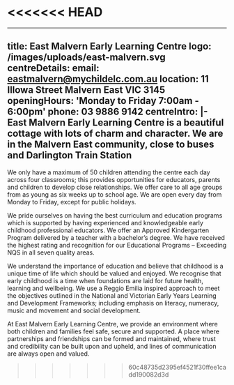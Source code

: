 <<<<<<< HEAD
=======
---
title: East Malvern Early Learning Centre
logo: /images/uploads/east-malvern.svg
centreDetails:
  email: eastmalvern@mychildelc.com.au
  location: 11 Illowa Street Malvern East VIC 3145
  openingHours: 'Monday to Friday 7:00am - 6:00pm'
  phone: 03 9886 9142
centreIntro: |-
  East Malvern Early Learning Centre is a beautiful cottage with lots of charm
    and character. We are in the Malvern East community, close to buses and
    Darlington Train Station
---
We only have a maximum of 50 children attending the centre each day across four classrooms; this provides opportunities for educators, parents and children to develop close relationships. We offer care to all age groups from as young as six weeks up to school age. We are open every day from Monday to Friday, except for public holidays.

We pride ourselves on having the best curriculum and education programs which is supported by having experienced and knowledgeable early childhood professional educators. We offer an Approved Kindergarten Program delivered by a teacher with a bachelor’s degree. We have received the highest rating and recognition for our Educational Programs – Exceeding NQS in all seven quality areas. 

We understand the importance of education and believe that childhood is a unique time of life which should be valued and enjoyed. We recognise that early childhood is a time when foundations are laid for future health, learning and wellbeing. We use a Reggio Emilia inspired approach to meet the objectives outlined in the National and Victorian Early Years Learning and Development Frameworks; including emphasis on literacy, numeracy, music and movement and social development.

At East Malvern Early Learning Centre, we provide an environment where both children and families feel safe, secure and supported. A place where partnerships and friendships can be formed and maintained, where trust and credibility can be built upon and upheld, and lines of communication are always open and valued.
>>>>>>> 60c48735d2395ef4521f30ffee1cadd190082d3d
